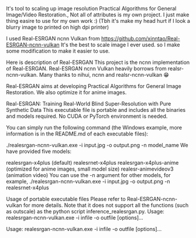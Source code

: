 It's tool to scaling up image resolution Practical Algorithms for General Image/Video Restoration., 
Not all of attributes is my own project. I just make thing easire to use for my own work :) 
(Tbh it's make my head hurt if I look a blurry image to printed on high dpi printer)

I used Real-ESRGAN ncnn Vulkan from 
https://github.com/xinntao/Real-ESRGAN-ncnn-vulkan 
It's the best to scale image I ever used.
so I make some modification to make it easier to use.

Here is description of Real-ESRGAN
This project is the ncnn implementation of Real-ESRGAN. Real-ESRGAN ncnn Vulkan heavily borrows 
from realsr-ncnn-vulkan. Many thanks to nihui, ncnn and realsr-ncnn-vulkan 😁

Real-ESRGAN aims at developing Practical Algorithms for General Image Restoration. 
We also optimize it for anime images.

Real-ESRGAN: Training Real-World Blind Super-Resolution with Pure Synthetic Data
This executable file is portable and includes all the binaries and models required. No CUDA or PyTorch environment is needed.

You can simply run the following command (the Windows example, more information is in the README.md of each executable files):

./realesrgan-ncnn-vulkan.exe -i input.jpg -o output.png -n model_name
We have provided five models:

realesrgan-x4plus (default)
realesrnet-x4plus
realesrgan-x4plus-anime (optimized for anime images, small model size)
realesr-animevideov3 (animation video)
You can use the -n argument for other models, for example, ./realesrgan-ncnn-vulkan.exe -i input.jpg -o output.png -n realesrnet-x4plus

Usage of portable executable files
Please refer to Real-ESRGAN-ncnn-vulkan for more details.
Note that it does not support all the functions (such as outscale) as the python script inference_realesrgan.py.
Usage: realesrgan-ncnn-vulkan.exe -i infile -o outfile [options]...

Usage: realesrgan-ncnn-vulkan.exe -i infile -o outfile [options]...
